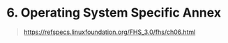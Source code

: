 # 6. Operating System Specific Annex

> <https://refspecs.linuxfoundation.org/FHS_3.0/fhs/ch06.html>
